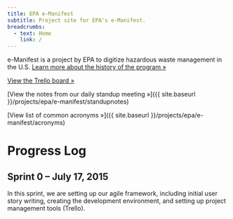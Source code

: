 ```yaml
---
title: EPA e-Manifest
subtitle: Project site for EPA's e-Manifest.
breadcrumbs:
  - text: Home
    link: /
---
```


e-Manifest is a project by EPA to digitize hazardous waste management in the U.S.
[Learn more about the history of the program »](http://www.epa.gov/osw/hazard/transportation/manifest/e-man.htm)

[View the Trello board »](https://trello.com/b/0geMlbgF)

[View the notes from our daily standup meeting »]({{ site.baseurl }}/projects/epa/e-manifest/standupnotes)

[View list of common acronyms »]({{ site.baseurl }}/projects/epa/e-manifest/acronyms)

# Progress Log

## Sprint 0 – July 17, 2015

In this sprint, we are setting up our agile framework, including initial user story writing, creating the development environment, and setting up project management tools (Trello).
